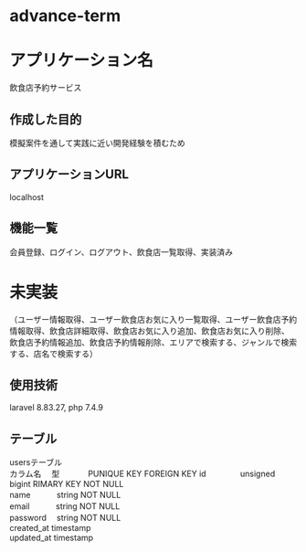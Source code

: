 # advance-term

# アプリケーション名
飲食店予約サービス

##  作成した目的
模擬案件を通して実践に近い開発経験を積むため

## アプリケーションURL
localhost

##  機能一覧
会員登録、ログイン、ログアウト、飲食店一覧取得、実装済み

# 未実装
（ユーザー情報取得、ユーザー飲食店お気に入り一覧取得、ユーザー飲食店予約情報取得、飲食店詳細取得、飲食店お気に入り追加、飲食店お気に入り削除、
飲食店予約情報追加、飲食店予約情報削除、エリアで検索する、ジャンルで検索する、店名で検索する）


## 使用技術
laravel 8.83.27, php 7.4.9

## テーブル
usersテーブル						
カラム名	　型	　　　      PUNIQUE KEY		FOREIGN KEY
id	　　　　unsigned bigint	RIMARY KEY NOT NULL                   	
name	　　　string NOT NULL			                            	
email	　　　string NOT NULL		                            
password	　string NOT NULL			                            
created_at	timestamp				
updated_at	timestamp	
